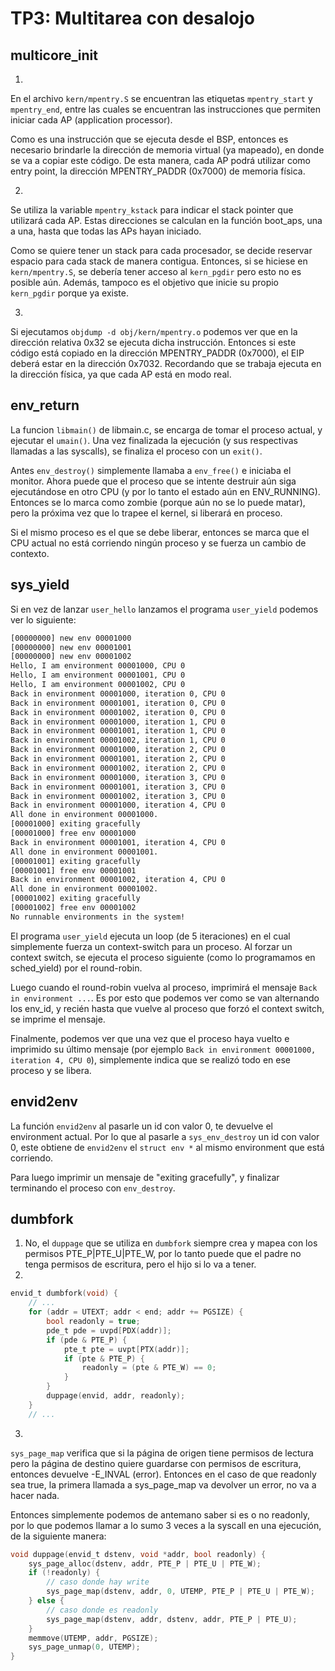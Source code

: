 TP3: Multitarea con desalojo
===========================

multicore_init
--------------
1. 
En el archivo ```kern/mpentry.S``` se encuentran las etiquetas ```mpentry_start``` y ```mpentry_end```, entre las cuales se encuentran las instrucciones
que permiten iniciar cada AP (application processor).

Como es una instrucción que se ejecuta desde el BSP, entonces es necesario brindarle la dirección de memoria virtual (ya mapeado),
en donde se va a copiar este código. De esta manera, cada AP podrá utilizar como entry point, la dirección MPENTRY_PADDR (0x7000) de memoria física.

2.
Se utiliza la variable ```mpentry_kstack``` para indicar el stack pointer que utilizará cada AP.
Estas direcciones se calculan en la función boot_aps, una a una, hasta que todas las APs hayan iniciado.

Como se quiere tener un stack para cada procesador, se decide reservar espacio para cada stack de manera contigua.
Entonces, si se hiciese en ```kern/mpentry.S```, se debería tener acceso al ```kern_pgdir``` pero esto no es posible aún.
Además, tampoco es el objetivo que inicie su propio ```kern_pgdir``` porque ya existe.

3. 
Si ejecutamos ```objdump -d obj/kern/mpentry.o``` podemos ver que en la dirección relativa 0x32 se ejecuta dicha instrucción.
Entonces si este código está copiado en la dirección MPENTRY_PADDR (0x7000), el EIP deberá estar en la dirección 0x7032.
Recordando que se trabaja ejecuta en la dirección física, ya que cada AP está en modo real.

env_return
--------------

La funcion ```libmain()``` de libmain.c, se encarga de tomar el proceso actual, y ejecutar el ```umain()```.
Una vez finalizada la ejecución (y sus respectivas llamadas a las syscalls), se finaliza el proceso con un ```exit()```.

Antes ```env_destroy()``` simplemente llamaba a ```env_free()``` e iniciaba el monitor. Ahora puede que el proceso que se intente destruir aún siga ejecutándose en otro CPU (y por lo tanto el estado aún en ENV_RUNNING). Entonces se lo marca como zombie (porque aún no se lo puede matar), pero la próxima vez que lo trapee el kernel, si liberará en proceso.

Si el mismo proceso es el que se debe liberar, entonces se marca que el CPU actual no está corriendo ningún proceso y se fuerza un cambio de contexto.

sys_yield
--------------

Si en vez de lanzar ```user_hello``` lanzamos el programa ```user_yield``` podemos ver lo siguiente:
```bash
[00000000] new env 00001000
[00000000] new env 00001001
[00000000] new env 00001002
Hello, I am environment 00001000, CPU 0
Hello, I am environment 00001001, CPU 0
Hello, I am environment 00001002, CPU 0
Back in environment 00001000, iteration 0, CPU 0
Back in environment 00001001, iteration 0, CPU 0
Back in environment 00001002, iteration 0, CPU 0
Back in environment 00001000, iteration 1, CPU 0
Back in environment 00001001, iteration 1, CPU 0
Back in environment 00001002, iteration 1, CPU 0
Back in environment 00001000, iteration 2, CPU 0
Back in environment 00001001, iteration 2, CPU 0
Back in environment 00001002, iteration 2, CPU 0
Back in environment 00001000, iteration 3, CPU 0
Back in environment 00001001, iteration 3, CPU 0
Back in environment 00001002, iteration 3, CPU 0
Back in environment 00001000, iteration 4, CPU 0
All done in environment 00001000.
[00001000] exiting gracefully
[00001000] free env 00001000
Back in environment 00001001, iteration 4, CPU 0
All done in environment 00001001.
[00001001] exiting gracefully
[00001001] free env 00001001
Back in environment 00001002, iteration 4, CPU 0
All done in environment 00001002.
[00001002] exiting gracefully
[00001002] free env 00001002
No runnable environments in the system!
```

El programa ```user_yield``` ejecuta un loop (de 5 iteraciones) en el cual simplemente fuerza un context-switch para un proceso.
Al forzar un context switch, se ejecuta el proceso siguiente (como lo programamos en sched_yield) por el round-robin.

Luego cuando el round-robin vuelva al proceso, imprimirá el mensaje ```Back in environment ...```.
Es por esto que podemos ver como se van alternando los env_id, y recién hasta que vuelve al proceso que forzó el context switch, se imprime el mensaje.

Finalmente, podemos ver que una vez que el proceso haya vuelto e imprimido su último mensaje (por ejemplo ```Back in environment 00001000, iteration 4, CPU 0```), simplemente indica que se realizó todo en ese proceso y se libera.

envid2env
--------------

La función ```envid2env``` al pasarle un id con valor 0, te devuelve el environment actual.
Por lo que al pasarle a ```sys_env_destroy``` un id con valor 0, este obtiene de  ```envid2env``` el ```struct env *``` al mismo environment que está corriendo. 

Para luego imprimir un mensaje de "exiting gracefully", y finalizar terminando el proceso con ```env_destroy```. 

dumbfork
--------------

1. No, el ```duppage``` que se utiliza en ```dumbfork``` siempre crea y mapea con los permisos PTE_P|PTE_U|PTE_W, por lo tanto
puede que el padre no tenga permisos de escritura, pero el hijo si lo va a tener.
2. 
```c
envid_t dumbfork(void) {
    // ...
    for (addr = UTEXT; addr < end; addr += PGSIZE) {
        bool readonly = true;
        pde_t pde = uvpd[PDX(addr)];
		if (pde & PTE_P) {
			pte_t pte = uvpt[PTX(addr)];
			if (pte & PTE_P) {
                readonly = (pte & PTE_W) == 0;
            }
        }
        duppage(envid, addr, readonly);
    }
    // ...
```
3.
```sys_page_map``` verifica que si la página de origen tiene permisos de lectura pero la página de destino quiere guardarse con permisos de escritura, entonces devuelve -E_INVAL (error).
Entonces en el caso de que readonly sea true, la primera llamada a sys_page_map va devolver un error, no va a hacer nada.

Entonces simplemente podemos de antemano saber si es o no readonly, por lo que podemos llamar a lo sumo 3 veces a la syscall
en una ejecución, de la siguiente manera:

```c
void duppage(envid_t dstenv, void *addr, bool readonly) {
    sys_page_alloc(dstenv, addr, PTE_P | PTE_U | PTE_W);
    if (!readonly) {
        // caso donde hay write
        sys_page_map(dstenv, addr, 0, UTEMP, PTE_P | PTE_U | PTE_W);
    } else {
        // caso donde es readonly
        sys_page_map(dstenv, addr, dstenv, addr, PTE_P | PTE_U);
    }
    memmove(UTEMP, addr, PGSIZE);
    sys_page_unmap(0, UTEMP);
}
```
